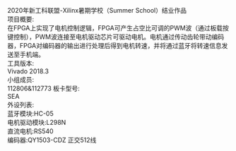 2020年新⼯科联盟-Xilinx暑期学校（Summer School）结业作品  
项⽬概要:  
在FPGA上实现了电机控制逻辑，FPGA可产生占空比可调的PWM波（通过板载按键控制），PWM波连接至电机驱动芯片可驱动电机。电机通过传动齿轮带动编码器，FPGA对编码器的输出进行处理后得到电机转速，并将通过蓝牙将转速信息发送至手机端。  
⼯具版本:  
Vivado 2018.3  
⼩组成员:  
112806&112773
板卡型号:  
SEA  
外设列表:  
蓝牙模块:HC-05  
电机驱动模块:L298N  
直流电机:RS540  
编码器:QY1503-CDZ 正交512线  
